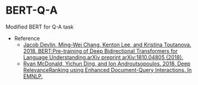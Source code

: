 # BERT-Q-A
Modified BERT for Q-A task

+ Reference
    + [Jacob Devlin, Ming-Wei Chang, Kenton Lee, and Kristina Toutanova. 2018. BERT:Pre-training of Deep Bidirectional Transformers for Language Understanding.arXiv preprint arXiv:1810.04805 (2018).](https://arxiv.org/abs/1810.04805)
    + [Ryan McDonald, Yichun Ding, and Ion Androutsopoulos. 2018. Deep RelevanceRanking using Enhanced Document-Query Interactions. In EMNLP.](https://arxiv.org/abs/1809.01682)
